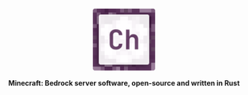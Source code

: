 <p align="center">
    <a href="">
      <img src=".github/img/chorus.png" width=25% alt="Chorus">
    </a>
    <p align="center">
        <strong>
            Minecraft: Bedrock server software, open-source and written in Rust
        </strong>
    </p>
</p>